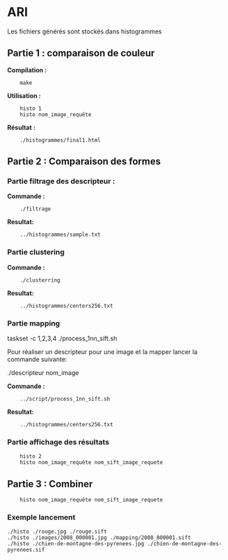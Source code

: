 # ARI

Les fichiers générés sont stockés dans histogrammes

## Partie 1 : comparaison de couleur 

**Compilation :** 
```
	make
```
**Utilisation :** 
```
	histo 1
	histo nom_image_requête
```
**Résultat :** 
```
	./histogrammes/final1.html
```

## Partie  2 : Comparaison des formes

### Partie filtrage des descripteur :

**Commande :** 
```
	./filtrage
```
**Resultat:**
```
	../histogrammes/sample.txt
```

### Partie clustering

**Commande :** 
```
	./clusterring
```
**Resultat:**
```
	../histogrammes/centers256.txt
```

### Partie mapping

taskset -c 1,2,3,4 ./process_1nn_sift.sh


Pour réaliser un descripteur pour une image et la mapper lancer la commande suivante:

./descripteur nom_image

**Commande :** 
```
	../script/process_1nn_sift.sh 
```
**Resultat:**
```
	../histogrammes/centers256.txt
```

### Partie affichage des résultats

```
	histo 2
	histo nom_image_requête nom_sift_image_requete
```

## Partie  3 : Combiner

```
	histo nom_image_requête nom_sift_image_requete
```
	
### Exemple lancement

```
./histo ./rouge.jpg ./rouge.sift 
./histo ./images/2008_000001.jpg ./mapping/2008_000001.sift 
./histo ./chien-de-montagne-des-pyrenees.jpg ./chien-de-montagne-des-pyrenees.sif 

```